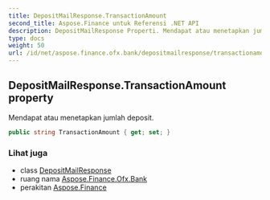 ```yaml
---
title: DepositMailResponse.TransactionAmount
second_title: Aspose.Finance untuk Referensi .NET API
description: DepositMailResponse Properti. Mendapat atau menetapkan jumlah deposit.
type: docs
weight: 50
url: /id/net/aspose.finance.ofx.bank/depositmailresponse/transactionamount/
---
```

## DepositMailResponse.TransactionAmount property

Mendapat atau menetapkan jumlah deposit.

```csharp
public string TransactionAmount { get; set; }
```

### Lihat juga

* class [DepositMailResponse](../)
* ruang nama [Aspose.Finance.Ofx.Bank](../../depositmailresponse/)
* perakitan [Aspose.Finance](../../../)


